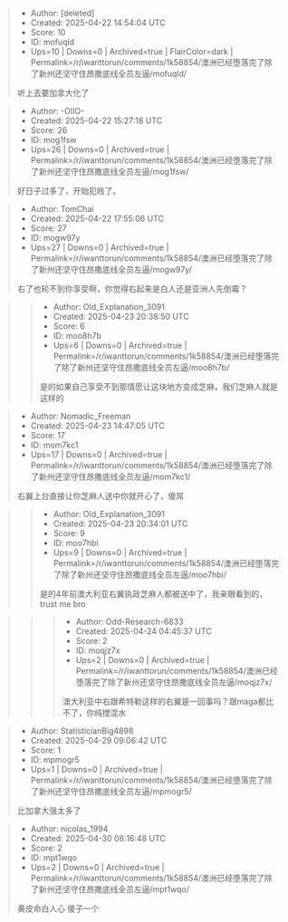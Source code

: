 > - Author: [deleted]
> - Created: 2025-04-22 14:54:04 UTC
> - Score: 10
> - ID: mofuqld
> - Ups=10 | Downs=0 | Archived=true | FlairColor=dark | Permalink=/r/iwanttorun/comments/1k58854/澳洲已经堕落完了除了新州还坚守住昂撒底线全员左逼/mofuqld/
>
> 听上去要加拿大化了

> - Author: -OIIO-
> - Created: 2025-04-22 15:27:18 UTC
> - Score: 26
> - ID: mog1fsw
> - Ups=26 | Downs=0 | Archived=true | Permalink=/r/iwanttorun/comments/1k58854/澳洲已经堕落完了除了新州还坚守住昂撒底线全员左逼/mog1fsw/
>
> 好日子过多了，开始犯贱了。

> - Author: TomChai
> - Created: 2025-04-22 17:55:06 UTC
> - Score: 27
> - ID: mogw97y
> - Ups=27 | Downs=0 | Archived=true | Permalink=/r/iwanttorun/comments/1k58854/澳洲已经堕落完了除了新州还坚守住昂撒底线全员左逼/mogw97y/
>
> 右了也轮不到你享受啊，你觉得右起来是白人还是亚洲人先倒霉？

>> - Author: Old_Explanation_3091
>> - Created: 2025-04-23 20:38:50 UTC
>> - Score: 6
>> - ID: moo8h7b
>> - Ups=6 | Downs=0 | Archived=true | Permalink=/r/iwanttorun/comments/1k58854/澳洲已经堕落完了除了新州还坚守住昂撒底线全员左逼/moo8h7b/
>>
>> 是的如果自己享受不到那情愿让这块地方变成芝麻，我们芝麻人就是这样的

> - Author: Nomadic_Freeman
> - Created: 2025-04-23 14:47:05 UTC
> - Score: 17
> - ID: mom7kc1
> - Ups=17 | Downs=0 | Archived=true | Permalink=/r/iwanttorun/comments/1k58854/澳洲已经堕落完了除了新州还坚守住昂撒底线全员左逼/mom7kc1/
>
> 右翼上台直接让你芝麻人送中你就开心了，傻屌

>> - Author: Old_Explanation_3091
>> - Created: 2025-04-23 20:34:01 UTC
>> - Score: 9
>> - ID: moo7hbi
>> - Ups=9 | Downs=0 | Archived=true | Permalink=/r/iwanttorun/comments/1k58854/澳洲已经堕落完了除了新州还坚守住昂撒底线全员左逼/moo7hbi/
>>
>> 是的4年前澳大利亚右翼执政芝麻人都被送中了，我亲眼看到的，trust me bro

>>> - Author: Odd-Research-6833
>>> - Created: 2025-04-24 04:45:37 UTC
>>> - Score: 2
>>> - ID: moqjz7x
>>> - Ups=2 | Downs=0 | Archived=true | Permalink=/r/iwanttorun/comments/1k58854/澳洲已经堕落完了除了新州还坚守住昂撒底线全员左逼/moqjz7x/
>>>
>>> 澳大利亚中右跟希特勒这样的右翼是一回事吗？跟maga都比不了，你纯搅混水

> - Author: StatisticianBig4898
> - Created: 2025-04-29 09:06:42 UTC
> - Score: 1
> - ID: mpmogr5
> - Ups=1 | Downs=0 | Archived=true | Permalink=/r/iwanttorun/comments/1k58854/澳洲已经堕落完了除了新州还坚守住昂撒底线全员左逼/mpmogr5/
>
> 比加拿大强太多了

> - Author: nicolas_1994
> - Created: 2025-04-30 08:16:48 UTC
> - Score: 2
> - ID: mpt1wqo
> - Ups=2 | Downs=0 | Archived=true | Permalink=/r/iwanttorun/comments/1k58854/澳洲已经堕落完了除了新州还坚守住昂撒底线全员左逼/mpt1wqo/
>
> 黄皮命白人心 傻子一个
